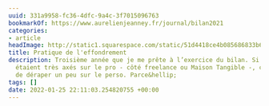 ```yaml
---
uuid: 331a9958-fc36-4dfc-9a4c-3f7015096763
bookmarkOf: https://www.aurelienjeanney.fr/journal/bilan2021
categories:
- article
headImage: http://static1.squarespace.com/static/51d4418ce4b085686833b6ea/5a7ac8a8e2c483ccb40d071a/6191364d6e073318a7bac274/1641228797320/AJ_Bilan2021_Apres.jpg?format=1500w
title: Pratique de l'effondrement
description: Troisième année que je me prête à l’exercice du bilan. Si les deux premiers
  étaient très axés sur le pro - côté freelance ou Maison Tangible -, celui-ci risque
  de déraper un peu sur le perso. Parce&hellip;
tags: []
date: 2022-01-25 22:11:03.254820755 +00:00
---
```

